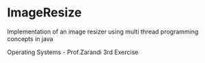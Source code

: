 # ImageResize
Implementation of an image resizer using multi thread programming concepts in java

Operating Systems - Prof.Zarandi
3rd Exercise
